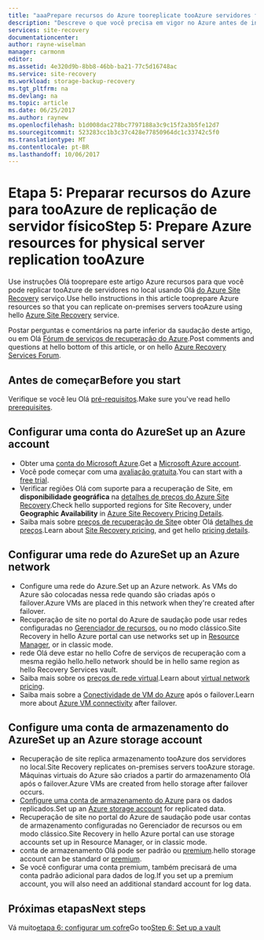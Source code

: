 ```yaml
---
title: "aaaPrepare recursos do Azure tooreplicate tooAzure servidores físicos usando o Azure Site Recovery local | Microsoft Docs"
description: "Descreve o que você precisa em vigor no Azure antes de iniciar a replicação tooAzure de servidores locais, usando o serviço do Azure Site Recovery Olá"
services: site-recovery
documentationcenter: 
author: rayne-wiselman
manager: carmonm
editor: 
ms.assetid: 4e320d9b-8bb8-46bb-ba21-77c5d16748ac
ms.service: site-recovery
ms.workload: storage-backup-recovery
ms.tgt_pltfrm: na
ms.devlang: na
ms.topic: article
ms.date: 06/25/2017
ms.author: raynew
ms.openlocfilehash: b1d008dac278bc7797188a3c9c15f2a3b5fe12d7
ms.sourcegitcommit: 523283cc1b3c37c428e77850964dc1c33742c5f0
ms.translationtype: MT
ms.contentlocale: pt-BR
ms.lasthandoff: 10/06/2017
---
```

# <a name="step-5-prepare-azure-resources-for-physical-server-replication-tooazure"></a><span data-ttu-id="dc82d-103">Etapa 5: Preparar recursos do Azure para tooAzure de replicação de servidor físico</span><span class="sxs-lookup"><span data-stu-id="dc82d-103">Step 5: Prepare Azure resources for physical server replication tooAzure</span></span>


<span data-ttu-id="dc82d-104">Use instruções Olá tooprepare este artigo Azure recursos para que você pode replicar tooAzure de servidores no local usando Olá [do Azure Site Recovery](site-recovery-overview.md) serviço.</span><span class="sxs-lookup"><span data-stu-id="dc82d-104">Use hello instructions in this article tooprepare Azure resources so that you can replicate on-premises servers tooAzure using hello [Azure Site Recovery](site-recovery-overview.md) service.</span></span>

<span data-ttu-id="dc82d-105">Postar perguntas e comentários na parte inferior da saudação deste artigo, ou em Olá [Fórum de serviços de recuperação do Azure](https://social.msdn.microsoft.com/forums/azure/home?forum=hypervrecovmgr).</span><span class="sxs-lookup"><span data-stu-id="dc82d-105">Post comments and questions at hello bottom of this article, or on hello [Azure Recovery Services Forum](https://social.msdn.microsoft.com/forums/azure/home?forum=hypervrecovmgr).</span></span>

## <a name="before-you-start"></a><span data-ttu-id="dc82d-106">Antes de começar</span><span class="sxs-lookup"><span data-stu-id="dc82d-106">Before you start</span></span>

<span data-ttu-id="dc82d-107">Verifique se você leu Olá [pré-requisitos](physical-walkthrough-prerequisites.md).</span><span class="sxs-lookup"><span data-stu-id="dc82d-107">Make sure you've read hello [prerequisites](physical-walkthrough-prerequisites.md).</span></span>

## <a name="set-up-an-azure-account"></a><span data-ttu-id="dc82d-108">Configurar uma conta do Azure</span><span class="sxs-lookup"><span data-stu-id="dc82d-108">Set up an Azure account</span></span>

- <span data-ttu-id="dc82d-109">Obter uma [conta do Microsoft Azure](http://azure.microsoft.com/).</span><span class="sxs-lookup"><span data-stu-id="dc82d-109">Get a [Microsoft Azure account](http://azure.microsoft.com/).</span></span>
- <span data-ttu-id="dc82d-110">Você pode começar com uma [avaliação gratuita](https://azure.microsoft.com/pricing/free-trial/).</span><span class="sxs-lookup"><span data-stu-id="dc82d-110">You can start with a [free trial](https://azure.microsoft.com/pricing/free-trial/).</span></span>
- <span data-ttu-id="dc82d-111">Verificar regiões Olá com suporte para a recuperação de Site, em **disponibilidade geográfica** na [detalhes de preços do Azure Site Recovery](https://azure.microsoft.com/pricing/details/site-recovery/).</span><span class="sxs-lookup"><span data-stu-id="dc82d-111">Check hello supported regions for Site Recovery, under **Geographic Availability** in [Azure Site Recovery Pricing Details](https://azure.microsoft.com/pricing/details/site-recovery/).</span></span>
- <span data-ttu-id="dc82d-112">Saiba mais sobre [preços de recuperação de Site](site-recovery-faq.md#pricing)e obter Olá [detalhes de preços](https://azure.microsoft.com/pricing/details/site-recovery/).</span><span class="sxs-lookup"><span data-stu-id="dc82d-112">Learn about [Site Recovery pricing](site-recovery-faq.md#pricing), and get hello [pricing details](https://azure.microsoft.com/pricing/details/site-recovery/).</span></span>



## <a name="set-up-an-azure-network"></a><span data-ttu-id="dc82d-113">Configurar uma rede do Azure</span><span class="sxs-lookup"><span data-stu-id="dc82d-113">Set up an Azure network</span></span>

- <span data-ttu-id="dc82d-114">Configure uma rede do Azure.</span><span class="sxs-lookup"><span data-stu-id="dc82d-114">Set up an Azure network.</span></span> <span data-ttu-id="dc82d-115">As VMs do Azure são colocadas nessa rede quando são criadas após o failover.</span><span class="sxs-lookup"><span data-stu-id="dc82d-115">Azure VMs are placed in this network when they're created after failover.</span></span>
- <span data-ttu-id="dc82d-116">Recuperação de site no portal do Azure de saudação pode usar redes configuradas no [Gerenciador de recursos](../resource-manager-deployment-model.md), ou no modo clássico.</span><span class="sxs-lookup"><span data-stu-id="dc82d-116">Site Recovery in hello Azure portal can use networks set up in [Resource Manager](../resource-manager-deployment-model.md), or in classic mode.</span></span>
- <span data-ttu-id="dc82d-117">rede Olá deve estar no hello Cofre de serviços de recuperação com a mesma região hello.</span><span class="sxs-lookup"><span data-stu-id="dc82d-117">hello network should be in hello same region as hello Recovery Services vault.</span></span>
- <span data-ttu-id="dc82d-118">Saiba mais sobre os [preços de rede virtual](https://azure.microsoft.com/pricing/details/virtual-network/).</span><span class="sxs-lookup"><span data-stu-id="dc82d-118">Learn about [virtual network pricing](https://azure.microsoft.com/pricing/details/virtual-network/).</span></span>
- <span data-ttu-id="dc82d-119">Saiba mais sobre a [Conectividade de VM do Azure](physical-walkthrough-network.md) após o failover.</span><span class="sxs-lookup"><span data-stu-id="dc82d-119">Learn more about [Azure VM connectivity](physical-walkthrough-network.md) after failover.</span></span>


## <a name="set-up-an-azure-storage-account"></a><span data-ttu-id="dc82d-120">Configure uma conta de armazenamento do Azure</span><span class="sxs-lookup"><span data-stu-id="dc82d-120">Set up an Azure storage account</span></span>

- <span data-ttu-id="dc82d-121">Recuperação de site replica armazenamento tooAzure dos servidores no local.</span><span class="sxs-lookup"><span data-stu-id="dc82d-121">Site Recovery replicates on-premises servers tooAzure storage.</span></span> <span data-ttu-id="dc82d-122">Máquinas virtuais do Azure são criados a partir do armazenamento Olá após o failover.</span><span class="sxs-lookup"><span data-stu-id="dc82d-122">Azure VMs are created from hello storage after failover occurs.</span></span>
- <span data-ttu-id="dc82d-123">[Configure uma conta de armazenamento do Azure](../storage/common/storage-create-storage-account.md#create-a-storage-account) para os dados replicados.</span><span class="sxs-lookup"><span data-stu-id="dc82d-123">Set up an [Azure storage account](../storage/common/storage-create-storage-account.md#create-a-storage-account) for replicated data.</span></span>
- <span data-ttu-id="dc82d-124">Recuperação de site no portal do Azure de saudação pode usar contas de armazenamento configuradas no Gerenciador de recursos ou em modo clássico.</span><span class="sxs-lookup"><span data-stu-id="dc82d-124">Site Recovery in hello Azure portal can use storage accounts set up in Resource Manager, or in classic mode.</span></span>
- <span data-ttu-id="dc82d-125">conta de armazenamento Olá pode ser padrão ou [premium](../storage/common/storage-premium-storage.md).</span><span class="sxs-lookup"><span data-stu-id="dc82d-125">hello storage account can be standard or [premium](../storage/common/storage-premium-storage.md).</span></span>
- <span data-ttu-id="dc82d-126">Se você configurar uma conta premium, também precisará de uma conta padrão adicional para dados de log.</span><span class="sxs-lookup"><span data-stu-id="dc82d-126">If you set up a premium account, you will also need an additional standard account for log data.</span></span>


## <a name="next-steps"></a><span data-ttu-id="dc82d-127">Próximas etapas</span><span class="sxs-lookup"><span data-stu-id="dc82d-127">Next steps</span></span>

<span data-ttu-id="dc82d-128">Vá muito[etapa 6: configurar um cofre](physical-walkthrough-create-vault.md)</span><span class="sxs-lookup"><span data-stu-id="dc82d-128">Go too[Step 6: Set up a vault](physical-walkthrough-create-vault.md)</span></span>
